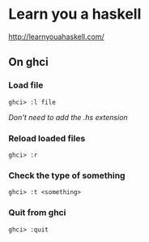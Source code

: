 # Learn you a haskell
http://learnyouahaskell.com/

## On ghci

### Load file

```
ghci> :l file
```

*Don't need to add the .hs extension*

### Reload loaded files

```
ghci> :r
```

### Check the type of something

```
ghci> :t <something>
```

### Quit from ghci

```
ghci> :quit
```